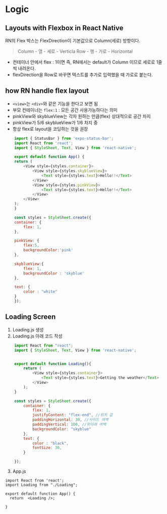 # Logic

## Layouts with Flexbox in React Native
RN의 Flex 박스는 FlexDirection이 기본값으로 Column(세로) 방향이다.

> Column - 열 - 세로 - Verticla
> Row - 행 - 가로 - Horizontal

- 컨테이너 안에서 flex : 1이면 즉, RN에서는 default가 Column 이므로 세로로 1줄씩 내려온다.
- flexDirection을 Row로 바꾸면 텍스트를 추가로 입력했을 때 가로로 붙는다.

## how RN handle flex layout
- `<view>`는 `<div>`와 같은 기능을 한다고 보면 됨
- 부모 컨테이너는 `flex:1` : 모든 공간 사용가능하다는 의미
- pinkView와 skyblueView는 각자 원하는 만큼(flex) 상대적으로 공간 차지
- pinkView가 5/6 skyblueView가 1/6 차지 중
- 항상 flex로 layout을 코딩하는 것을 권장

```javascript
    import { StatusBar } from 'expo-status-bar';
    import React from 'react';
    import { StyleSheet, Text, View } from 'react-native';

    export default function App() {
    return (
        <View style={styles.container}>
            <View style={styles.skyblueView}>
                <Text style={styles.text}>Hello!!</Text>
            </View>
            <View style={styles.pinkView}>
                <Text style={styles.text}>Hello!!</Text>
            </View>
        </View>
    );
    }

    const styles = StyleSheet.create({
    container: {
        flex: 1,
    },

    pinkView: {
        flex:5,
        backgroundColor:'pink'
    },

    skyblueView:{
        flex: 1,
        backgroundColor : 'skyblue'
    },

    text: {
        color : "white"
    }
    });
```

## Loading Screen
1. Loading.js 생성
2. Loading.js 아래 코드 작성
```javascript
    import React from "react";
    import { StyleSheet, Text, View } from 'react-native';


    export default function Loading(){
        return (
            <View style={styles.container}>
                <Text style={styles.text}>Getting the weather</Text>
            </View>
        );
    }

    const styles = StyleSheet.create({
        container: {
            flex: 1,
            justifyContent: "flex-end", //위치 값
            paddingHorizontal: 30, //사이드 여백
            paddingVertical: 100, //위아래 여백
            backgroundColor: "skyblue"
        },
        text: {
            color : "black",
            fontSize: 30,
        }

    });
```
3. App.js
```
import React from 'react';
import Loading from "./Loading";

export default function App() {
  return  <Loading />;
  
}
```

